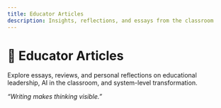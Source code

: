 ```yaml
---
title: Educator Articles
description: Insights, reflections, and essays from the classroom
---
```


# 📝 Educator Articles

Explore essays, reviews, and personal reflections on educational leadership, AI in the classroom, and system-level transformation.

_“Writing makes thinking visible.”_
